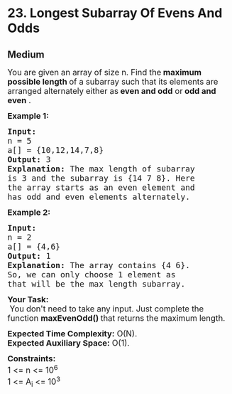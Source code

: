 # 23. Longest Subarray Of Evens And Odds
## Medium 
<div class="problem-statement">
                <p></p><p><span style="font-size:18px">You are given an array of size n. Find the<strong> maximum possible length </strong>of a subarray such that its elements are arranged alternately either as<strong> even and odd</strong> or<strong> odd and even</strong> .</span></p>

<p><span style="font-size:18px"><strong>Example 1:</strong></span></p>

<pre><span style="font-size:18px"><strong>Input:
</strong>n = 5
a[] = {10,12,14,7,8}
<strong>Output: </strong>3<strong>
Explanation: </strong>The max length of subarray
is 3 and the subarray is {14 7 8}. Here 
the array starts as an even element and 
has odd and even elements alternately.</span>
</pre>

<p><span style="font-size:18px"><strong>Example 2:</strong></span></p>

<pre><span style="font-size:18px"><strong>Input:
</strong>n = 2
a[] = {4,6}
<strong>Output: </strong>1<strong>
Explanation: </strong>The array contains {4 6}. 
So, we can only choose 1 element as 
that will be the max length subarray.</span></pre>

<p><span style="font-size:18px"><strong>Your Task:</strong><br>
&nbsp;You don't need to take any input. Just complete the function <strong>maxEvenOdd()&nbsp;</strong>that returns the maximum length.</span></p>

<p><span style="font-size:18px"><strong>Expected Time Complexity:</strong>&nbsp;O(N).<br>
<strong>Expected Auxiliary Space:</strong>&nbsp;O(1).</span></p>

<p><span style="font-size:18px"><strong>Constraints:</strong><br>
1 &lt;= n &lt;= 10<sup>6</sup><br>
1 &lt;= A<sub>i</sub> &lt;= 10<sup>3</sup></span></p>
 <p></p>
            </div>